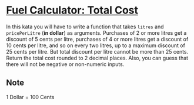 # [Fuel Calculator: Total Cost](https://www.codewars.com/kata/fuel-calculator-total-cost "https://www.codewars.com/kata/57b58827d2a31c57720012e8")

In this kata you will have to write a function that takes `litres` and `pricePerLitre`
(**in dollar**) as arguments. Purchases of 2 or more litres get a discount of 5 cents per litre,
purchases of 4 or more litres get a discount of 10 cents per litre, and so on every two litres, up
to a maximum discount of 25 cents per litre. But total discount per litre cannot be more than 25
cents. Return the total cost rounded to 2 decimal places. Also, you can guess that there will not be
negative or non-numeric inputs.

## Note

1 Dollar = 100 Cents
